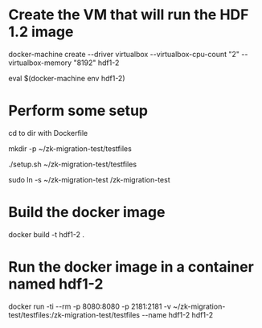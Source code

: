 # Create the VM that will run the HDF 1.2 image
docker-machine create --driver virtualbox --virtualbox-cpu-count "2" --virtualbox-memory "8192" hdf1-2

eval $(docker-machine env hdf1-2)

# Perform some setup
cd to dir with Dockerfile

mkdir -p ~/zk-migration-test/testfiles

./setup.sh ~/zk-migration-test/testfiles

sudo ln -s ~/zk-migration-test /zk-migration-test

# Build the docker image
docker build -t hdf1-2 .

# Run the docker image in a container named hdf1-2
docker run -ti --rm -p 8080:8080 -p 2181:2181 -v ~/zk-migration-test/testfiles:/zk-migration-test/testfiles --name hdf1-2 hdf1-2
